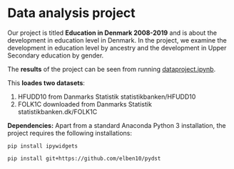 # Data analysis project

Our project is titled **Education in Denmark 2008-2019** and is about the development in education level in Denmark. In the project, we examine the development in education level by ancestry and the development in Upper Secondary education by gender.

The **results** of the project can be seen from running [dataproject.ipynb](dataproject.ipynb).

This **loades two datasets**:

1. HFUDD10 from Danmarks Statistik statistikbanken/HFUDD10
1. FOLK1C downloaded from Danmarks Statistik statistikbanken.dk/FOLK1C

**Dependencies:** Apart from a standard Anaconda Python 3 installation, the project requires the following installations:

``pip install ipywidgets``

``pip install git+https://github.com/elben10/pydst``



